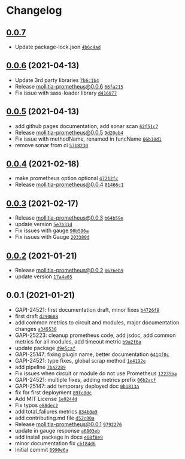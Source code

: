 # Changelog

## [0.0.7](https://github.com/genesys/mollitia-prometheus/compare/0.0.6...0.0.7)

- Update package-lock.json [`4b6c4ad`](https://github.com/genesys/mollitia-prometheus/commit/4b6c4ad39b29e4b5eb23050a47a59679f90500fe)

## [0.0.6](https://github.com/genesys/mollitia-prometheus/compare/0.0.5...0.0.6) (2021-04-13)

- Update 3rd party libraries [`7b6c1b4`](https://github.com/genesys/mollitia-prometheus/commit/7b6c1b40b5244e4479a300e3b5c15b4dd9751f0b)
- Release mollitia-prometheus@0.0.6 [`66fa215`](https://github.com/genesys/mollitia-prometheus/commit/66fa215d7ea9c9b7d70e06bf6cb53a2399dd43d5)
- Fix issue with sass-loader library [`d416877`](https://github.com/genesys/mollitia-prometheus/commit/d4168774bde01103d03f843154918f6f0eaae48b)

## [0.0.5](https://github.com/genesys/mollitia-prometheus/compare/0.0.4...0.0.5) (2021-04-13)

- add github pages documentation, add sonar scan [`62f51c7`](https://github.com/genesys/mollitia-prometheus/commit/62f51c701157c956b8b3f022f9f2e2d891ea949f)
- Release mollitia-prometheus@0.0.5 [`9d20eb4`](https://github.com/genesys/mollitia-prometheus/commit/9d20eb4caeb492d08cb13278d1e189a85fa48d83)
- Fix issue with methodName, renamed in funcName [`66b18d1`](https://github.com/genesys/mollitia-prometheus/commit/66b18d1de4edb497f022237238ac03bd2e4171d4)
- remove sonar from ci [`57b8230`](https://github.com/genesys/mollitia-prometheus/commit/57b82307f0f0d40df2be3e9960fe502df6c0dba3)

## [0.0.4](https://github.com/genesys/mollitia-prometheus/compare/0.0.3...0.0.4) (2021-02-18)

- make prometheus option optional [`47212fc`](https://github.com/genesys/mollitia-prometheus/commit/47212fc1d2e2474c62262f3ceabd335cb833a8a5)
- Release mollitia-prometheus@0.0.4 [`81466c1`](https://github.com/genesys/mollitia-prometheus/commit/81466c17a5e224d0f8b128e307a0f90a7c1d2398)

## [0.0.3](https://github.com/genesys/mollitia-prometheus/compare/0.0.2...0.0.3) (2021-02-17)

- Release mollitia-prometheus@0.0.3 [`b64b59e`](https://github.com/genesys/mollitia-prometheus/commit/b64b59ede62280b4f2b5f6cd407be00cb5d2bbdc)
- update version [`5e7b31d`](https://github.com/genesys/mollitia-prometheus/commit/5e7b31df317d50bd90ae697460aa1f4600f120fd)
- Fix issues with gauge [`90b596a`](https://github.com/genesys/mollitia-prometheus/commit/90b596ade29603fa4caec0095307bf424407311b)
- Fix issues with Gauge [`203380d`](https://github.com/genesys/mollitia-prometheus/commit/203380d1faaabba91c0df29cf59d77bcaed3e6cb)

## [0.0.2](https://github.com/genesys/mollitia-prometheus/compare/0.0.1...0.0.2) (2021-01-21)

- Release mollitia-prometheus@0.0.2 [`0676eb9`](https://github.com/genesys/mollitia-prometheus/commit/0676eb964f074a8ec380b57ee426476abe5b5c45)
- update version [`17a4a05`](https://github.com/genesys/mollitia-prometheus/commit/17a4a058e9150da1334829d5b8a5a0a4a87dc921)

## 0.0.1 (2021-01-21)

- GAPI-24521: first documentation draft, minor fixes [`b4726f8`](https://github.com/genesys/mollitia-prometheus/commit/b4726f8485c40922e6166164727d0f244af41a41)
- first draft [`d290688`](https://github.com/genesys/mollitia-prometheus/commit/d290688b7ed091ec070797cf2ec54c6c36a6417f)
- add common metrics to circuit and modules, major documentation changes [`a345530`](https://github.com/genesys/mollitia-prometheus/commit/a34553047bc36edc660667926f2d4755c7207f0e)
- GAPI-25223: cleanup prometheus code, add jsdoc, add common metrics for all modules, add timeout metric [`b9a2f6a`](https://github.com/genesys/mollitia-prometheus/commit/b9a2f6a62732e88ce7e5dbf9e8d513e7ef6648e4)
- update package [`d9e5caf`](https://github.com/genesys/mollitia-prometheus/commit/d9e5caf0ec69a360da8a4c5e199eda5e2356f374)
- GAPI-25147: fixing plugin name, better documentation [`6414f0c`](https://github.com/genesys/mollitia-prometheus/commit/6414f0c635bd81e245dfb25d9e5e23c9e6071f9f)
- GAPI-24521: type fixes, global scrap method [`1e4192e`](https://github.com/genesys/mollitia-prometheus/commit/1e4192e12c153e2ea05a23f3a7ae9bc1d8b6a286)
- add pipeline [`7ba2289`](https://github.com/genesys/mollitia-prometheus/commit/7ba2289277dad209d8b1c6e3421c5e549f928c16)
- Fix issues when circuit or module do not use Prometheus [`12235ba`](https://github.com/genesys/mollitia-prometheus/commit/12235ba8e24a486872cd37a250537eeaf9cb393d)
- GAPI-24521: multiple fixes, adding metrics prefix [`06b2acf`](https://github.com/genesys/mollitia-prometheus/commit/06b2acf74b30336d11a752746ab8e2064ecb63f2)
- GAPI-25147: add temporary deployed doc [`0b1813a`](https://github.com/genesys/mollitia-prometheus/commit/0b1813aec89f9eb8baca9543666248bdec893d76)
- fix for first deployment [`89fc8dc`](https://github.com/genesys/mollitia-prometheus/commit/89fc8dccfaeb52e8fa79ed4a204c6c31894222de)
- Add MIT License [`1e9244d`](https://github.com/genesys/mollitia-prometheus/commit/1e9244d78cce6f80fbe54951fed9ecf7ef2d9fa3)
- Fix typos [`e88dec2`](https://github.com/genesys/mollitia-prometheus/commit/e88dec21ef4dc42fa997a7b9c8c0bbd1b265f45a)
- add total_faliures metrics [`834b0a9`](https://github.com/genesys/mollitia-prometheus/commit/834b0a9ddf2600af5d50aee8512d47c8735d4ab1)
- add contributing.md file [`d52c00a`](https://github.com/genesys/mollitia-prometheus/commit/d52c00a708087d4ac2914a38da68e9ff3fe074f6)
- Release mollitia-prometheus@0.0.1 [`9792276`](https://github.com/genesys/mollitia-prometheus/commit/9792276d2794733d1b2eb6ccfbb6e6d67e6ff29a)
- update in gauge response [`a6803eb`](https://github.com/genesys/mollitia-prometheus/commit/a6803eb3c91f970ebf631fc14080034f8943b618)
- add install package in docs [`e08f8e9`](https://github.com/genesys/mollitia-prometheus/commit/e08f8e9f1dc47e84c9629b29c7517ebe70c0e4c3)
- minor documentation fix [`cbf84d6`](https://github.com/genesys/mollitia-prometheus/commit/cbf84d644a7fa75b3d74ccb00a3e6b4a1f0f7056)
- Initial commit [`8990e6a`](https://github.com/genesys/mollitia-prometheus/commit/8990e6a61af1aafa2fa9d0cadc821008065542f6)
